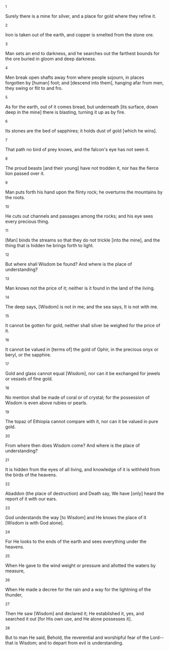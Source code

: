 <sup>1</sup> 

Surely there is a mine for silver, and a place for gold where they refine it. 

<sup>2</sup> 

Iron is taken out of the earth, and copper is smelted from the stone ore. 

<sup>3</sup> 

Man sets an end to darkness, and he searches out the farthest bounds for the ore buried in gloom and deep darkness. 

<sup>4</sup> 

Men break open shafts away from where people sojourn, in places forgotten by [human] foot; and [descend into them], hanging afar from men, they swing or flit to and fro. 

<sup>5</sup> 

As for the earth, out of it comes bread, but underneath [its surface, down deep in the mine] there is blasting, turning it up as by fire. 

<sup>6</sup> 

Its stones are the bed of sapphires; it holds dust of gold [which he wins]. 

<sup>7</sup> 

That path no bird of prey knows, and the falcon's eye has not seen it. 

<sup>8</sup> 

The proud beasts [and their young] have not trodden it, nor has the fierce lion passed over it. 

<sup>9</sup> 

Man puts forth his hand upon the flinty rock; he overturns the mountains by the roots. 

<sup>10</sup> 

He cuts out channels and passages among the rocks; and his eye sees every precious thing. 

<sup>11</sup> 

[Man] binds the streams so that they do not trickle [into the mine], and the thing that is hidden he brings forth to light. 

<sup>12</sup> 

But where shall Wisdom be found? And where is the place of understanding? 

<sup>13</sup> 

Man knows not the price of it; neither is it found in the land of the living. 

<sup>14</sup> 

The deep says, [Wisdom] is not in me; and the sea says, It is not with me. 

<sup>15</sup> 

It cannot be gotten for gold, neither shall silver be weighed for the price of it. 

<sup>16</sup> 

It cannot be valued in [terms of] the gold of Ophir, in the precious onyx or beryl, or the sapphire. 

<sup>17</sup> 

Gold and glass cannot equal [Wisdom], nor can it be exchanged for jewels or vessels of fine gold. 

<sup>18</sup> 

No mention shall be made of coral or of crystal; for the possession of Wisdom is even above rubies or pearls. 

<sup>19</sup> 

The topaz of Ethiopia cannot compare with it, nor can it be valued in pure gold. 

<sup>20</sup> 

From where then does Wisdom come? And where is the place of understanding? 

<sup>21</sup> 

It is hidden from the eyes of all living, and knowledge of it is withheld from the birds of the heavens. 

<sup>22</sup> 

Abaddon (the place of destruction) and Death say, We have [only] heard the report of it with our ears. 

<sup>23</sup> 

God understands the way [to Wisdom] and He knows the place of it [Wisdom is with God alone]. 

<sup>24</sup> 

For He looks to the ends of the earth and sees everything under the heavens. 

<sup>25</sup> 

When He gave to the wind weight or pressure and allotted the waters by measure, 

<sup>26</sup> 

When He made a decree for the rain and a way for the lightning of the thunder, 

<sup>27</sup> 

Then He saw [Wisdom] and declared it; He established it, yes, and searched it out [for His own use, and He alone possesses it]. 

<sup>28</sup> 

But to man He said, Behold, the reverential and worshipful fear of the Lord--that is Wisdom; and to depart from evil is understanding.